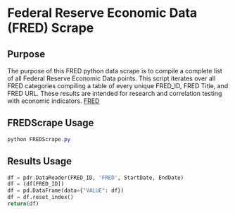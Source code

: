 # Federal Reserve Economic Data (FRED) Scrape # 

## Purpose ## 
The purpose of this FRED python data scrape is to compile a complete list of all Federal Reserve Economic Data points. This script iterates over all FRED categories compiling a table of every unique FRED_ID, FRED Title, and FRED URL.  These results are intended for research and correlation testing with economic indicators. 
[FRED](https://fred.stlouisfed.org/categories)

## FREDScrape Usage ## 
``` ps1
python FREDScrape.py
```

## Results Usage ## 
```python
df = pdr.DataReader(FRED_ID, 'FRED', StartDate, EndDate)
df = (df[FRED_ID])
df = pd.DataFrame(data={"VALUE": df})    
df = df.reset_index()
return(df)
```